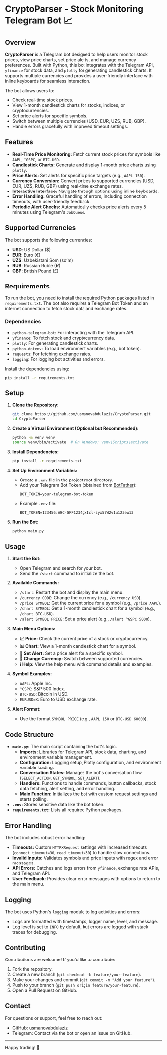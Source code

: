 # CryptoParser - Stock Monitoring Telegram Bot 📈

## Overview
**CryptoParser** is a Telegram bot designed to help users monitor stock prices, view price charts, set price alerts, and manage currency preferences. Built with Python, this bot integrates with the Telegram API, `yfinance` for stock data, and `plotly` for generating candlestick charts. It supports multiple currencies and provides a user-friendly interface with inline keyboards for seamless interaction.

The bot allows users to:
- Check real-time stock prices.
- View 1-month candlestick charts for stocks, indices, or cryptocurrencies.
- Set price alerts for specific symbols.
- Switch between multiple currencies (USD, EUR, UZS, RUB, GBP).
- Handle errors gracefully with improved timeout settings.

## Features
- **Real-Time Price Monitoring:** Fetch current stock prices for symbols like `AAPL`, `^GSPC`, or `BTC-USD`.
- **Candlestick Charts:** Generate and display 1-month price charts using `plotly`.
- **Price Alerts:** Set alerts for specific price targets (e.g., `AAPL 150`).
- **Currency Conversion:** Convert prices to supported currencies (USD, EUR, UZS, RUB, GBP) using real-time exchange rates.
- **Interactive Interface:** Navigate through options using inline keyboards.
- **Error Handling:** Graceful handling of errors, including connection timeouts, with user-friendly feedback.
- **Periodic Alert Checks:** Automatically checks price alerts every 5 minutes using Telegram's `JobQueue`.

## Supported Currencies
The bot supports the following currencies:
- **USD**: US Dollar ($)
- **EUR**: Euro (€)
- **UZS**: Uzbekistani Som (soʻm)
- **RUB**: Russian Ruble (₽)
- **GBP**: British Pound (£)

## Requirements
To run the bot, you need to install the required Python packages listed in `requirements.txt`. The bot also requires a Telegram Bot Token and an internet connection to fetch stock data and exchange rates.

### Dependencies
- `python-telegram-bot`: For interacting with the Telegram API.
- `yfinance`: To fetch stock and cryptocurrency data.
- `plotly`: For generating candlestick charts.
- `python-dotenv`: To load environment variables (e.g., bot token).
- `requests`: For fetching exchange rates.
- `logging`: For logging bot activities and errors.

Install the dependencies using:
```bash
pip install -r requirements.txt
```

## Setup
1. **Clone the Repository:**
   ```bash
   git clone https://github.com/usmanovabdulaziz/CryptoParser.git
   cd CryptoParser
   ```

2. **Create a Virtual Environment (Optional but Recommended):**
   ```bash
   python -m venv venv
   source venv/bin/activate  # On Windows: venv\Scripts\activate
   ```

3. **Install Dependencies:**
   ```bash
   pip install -r requirements.txt
   ```

4. **Set Up Environment Variables:**
   - Create a `.env` file in the project root directory.
   - Add your Telegram Bot Token (obtained from [BotFather](https://t.me/BotFather)):
     ```
     BOT_TOKEN=your-telegram-bot-token
     ```
   - Example `.env` file:
     ```
     BOT_TOKEN=123456:ABC-GFF1234gxIcl-zyx57W2v1u123ew13
     ```

5. **Run the Bot:**
   ```bash
   python main.py
   ```

## Usage
1. **Start the Bot:**
   - Open Telegram and search for your bot.
   - Send the `/start` command to initialize the bot.

2. **Available Commands:**
   - `/start`: Restart the bot and display the main menu.
   - `/currency CODE`: Change the currency (e.g., `/currency USD`).
   - `/price SYMBOL`: Get the current price for a symbol (e.g., `/price AAPL`).
   - `/chart SYMBOL`: Get a 1-month candlestick chart for a symbol (e.g., `/chart BTC-USD`).
   - `/alert SYMBOL PRICE`: Set a price alert (e.g., `/alert ^GSPC 5000`).

3. **Main Menu Options:**
   - **📈 Price:** Check the current price of a stock or cryptocurrency.
   - **📊 Chart:** View a 1-month candlestick chart for a symbol.
   - **🔔 Set Alert:** Set a price alert for a specific symbol.
   - **💱 Change Currency:** Switch between supported currencies.
   - **ℹ️ Help:** View the help menu with command details and examples.

4. **Symbol Examples:**
   - `AAPL`: Apple Inc.
   - `^GSPC`: S&P 500 Index.
   - `BTC-USD`: Bitcoin in USD.
   - `EURUSD=X`: Euro to USD exchange rate.

5. **Alert Format:**
   - Use the format `SYMBOL PRICE` (e.g., `AAPL 150` or `BTC-USD 60000`).

## Code Structure
- **`main.py`:** The main script containing the bot's logic.
  - **Imports:** Libraries for Telegram API, stock data, charting, and environment variable management.
  - **Configuration:** Logging setup, Plotly configuration, and environment variable loading.
  - **Conversation States:** Manages the bot's conversation flow (`SELECT_ACTION`, `GET_SYMBOL`, `SET_ALERT`).
  - **Handlers:** Functions to handle commands, button callbacks, stock data fetching, alert setting, and error handling.
  - **Main Function:** Initializes the bot with custom request settings and starts polling.
- **`.env`:** Stores sensitive data like the bot token.
- **`requirements.txt`:** Lists all required Python packages.

## Error Handling
The bot includes robust error handling:
- **Timeouts:** Custom `HTTPXRequest` settings with increased timeouts (`connect_timeout=30`, `read_timeout=30`) to handle slow connections.
- **Invalid Inputs:** Validates symbols and price inputs with regex and error messages.
- **API Errors:** Catches and logs errors from `yfinance`, exchange rate APIs, and Telegram API.
- **User Feedback:** Provides clear error messages with options to return to the main menu.

## Logging
The bot uses Python's `logging` module to log activities and errors:
- Logs are formatted with timestamps, logger name, level, and message.
- Log level is set to `INFO` by default, but errors are logged with stack traces for debugging.

## Contributing
Contributions are welcome! If you'd like to contribute:
1. Fork the repository.
2. Create a new branch (`git checkout -b feature/your-feature`).
3. Make your changes and commit (`git commit -m "Add your feature"`).
4. Push to your branch (`git push origin feature/your-feature`).
5. Open a Pull Request on GitHub.

## Contact
For questions or support, feel free to reach out:
- GitHub: [usmanovabdulaziz](https://github.com/usmanovabdulaziz)
- Telegram: Contact via the bot or open an issue on GitHub.

---

Happy trading! 🚀
